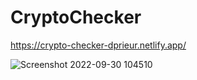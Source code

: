 # CryptoChecker

https://crypto-checker-dprieur.netlify.app/

![Screenshot 2022-09-30 104510](https://user-images.githubusercontent.com/106694506/193295721-fbbfcfa8-7b2e-43e6-a71f-9a264b92928d.png)

